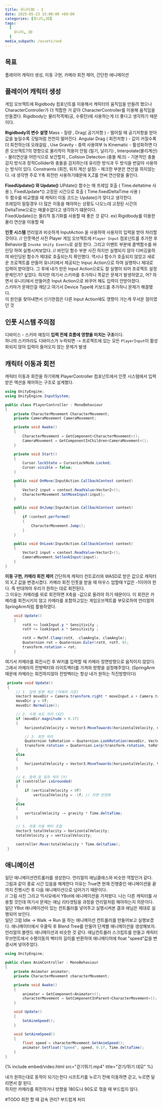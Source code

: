 ```yaml
---
title: 유니티3D - 1
date: 2025-05-23 15:00:00 +09:00
categories: [유니티,3D]
tags:
  [
    유니티, 3D
  ]
media_subpath: /assets/vod
---
```

## 목표
플레이어 캐릭터 생성, 이동 구현, 카메라 회전 제어, 간단한 애니메이션

## 플레이어 캐릭터 생성
게임 오브젝트에 Rigidbody 컴포넌트를 이용해서 캐릭터의 움직임을 만들려 했으나 CharacterController가 더 적합한 거 같아
CharacterController를 이용해 움직임을 만들겠다.
Rigidbody는 물리적객체(공, 수류탄)에 사용하는게 더 좋다고 생각하기 때문이다.

**Rigidbody의 변수 설명**
Mass - 질량 , Drag( 공기저항 ) - 떨어질 때 공기저항을 받아 값을 높일수록 깃털처럼 천천히 떨어진다.
Angular Drag ( 회전저항 ) - 값이 커질수록 더 회전하는데 오래걸림 , Use Gravity - 중력 사용여부
Is Kinematic - 활성화하면 다른 오브젝트?의 영향으로 물리학이 적용이 안됨 (밀기, 날리기) , Interpolate(물리계산) - 물리연산을 어떤식으로 보간할지 , Collsion Detection (충돌 체크) - 기본적인 충돌 감지 방식과 정적Collider와 충돌을 감지하는데 유리한 방식과 두 방식을 번갈아 사용하는 방식이 있다.
Constraints (회전, 위치 계산 설정) - 체크한 부분은 연산을 하지않는다. 내 생각엔 주로 Y축 회전만 사용하기떄문에 X,Z를 안써 연산량을 줄인다.

**FixedUpdate() 와 Update()**
UPdate() 함수는 매 프레임 호출 ( Time.deltatime 사용 ), FixedUpdate*() 고정된 시간으로 호출 ( Time.fixedDeltaTime 사용 )  
두 함수를 비교했을 때 캐릭터 이동 코드는 Update()가 맞다고 생각한다.  
프레임이 밀릴경우 더 많은 이동을 해야하는 상황도 나오느데 고정된 시간의 DeltaTime으로는 매꿀수없다고 생각하기 떄문이다.  
FixedUpdate()는 물리적 동기화를 사용할 때 좋은 것 같다. ex) Rigidbody를 이용한 물리 연산을 이용할 때  

**인풋 시스템**
언리얼과 비슷하게 InputAction 을 사용하여 사용자의 입력을 받아 처리할 것이다.
// 인풋액션 사진
Player 게임 오브젝트에 `Player Input` 컴포넌트를 추가한 후 Behavior를 `Invoke Unity Events`로 설정 한다.
그리고 이벤트 부분에 콜백함수를 바인딩 하여 실행시켜보았다.
// 바인딩 함수 부분 사진
하지만 실행되지 않아 디버깅을하여 바인딩된 함수가 제대로 호출되는지 확인했다.
역시나 함수가 호출되지 않았고 새로운 프로젝트를 만들어 유니티에서 제공되는 Inpuc Action으로 하여 실행하니 제대로 입력이 받아졌다.
그 후에 내가 만든 Input Action으로도 잘 실행이 되어 프로젝트 설정문제인가? 싶었다.
하지만 여기서 스키마를 추가하니 똑같은 문제가 발생하였고, 어? 하면서 유니티에서 만들어준 Input Action으로 바꾸어 해도 입력이 안받아졌다.  
스키마가 문제인걸 깨닫고 여기서 Device Type에 키보드를 추가하니 문제가 해결됐다.  
이 원인을 찾아내면서 신기한점은 다른 Input Action에도 영향이 가는게 무서운 점이였던 것  

## 인풋 시스템 주의점
디바이스 - 스키마 매칭이 **입력 전체 흐름에 영향을 미치는 구조**이다.  
하나의 스키마라도 디바이스가 누락되면 -> 프로젝트에 있는 모든 `PlayerInput`이 활성화되지 않아 입력이 들어오지 않는 문제가 발생  

## 캐릭터 이동과 회전
캐릭터 이동과 회전을 하기위해 PlayerController 컴포넌트에서 인풋 시스템에서 입력받은 액션을 제어하는 구조로 설계했다.
```c#
using UnityEngine;
using UnityEngine.InputSystem;

public class PlayerController : MonoBehaviour
{
    private CharacterMovement CharacterMovement;
    private CameraMovement CameraMovement;

    private void Awake()
    {
        CharacterMovement = GetComponent<CharacterMovement>();
        CameraMovement = GetComponentInChildren<CameraMovement>();
    }

    private void Start()
    {
        Cursor.lockState = CursorLockMode.Locked;
        Cursor.visible = false;
    }

    public void OnMove(InputAction.CallbackContext context)
    {
        Vector2 input = context.ReadValue<Vector2>();
        CharacterMovement.SetMoveInput(input);
    }

    public void OnJump(InputAction.CallbackContext context)
    {
        if (context.performed)
        {
            CharacterMovement.Jump();
        }
    }

    public void OnLook(InputAction.CallbackContext context)
    {
        Vector2 input = context.ReadValue<Vector2>();
        CameraMovement.SetlookInput(input);
    }
}
```

**이동 구현, 카메라 회전 제어**
간단하게 캐릭터 컨트로러와 WASD로 받은 값으로 캐릭터의 X,Z 값을 변경시켰다.
카메라 회전 인풋을 받을 때 마우스 업할때 Y값은 -1이어야 한다. 즉 반대여야 우리가 원하는 대로 회전된다.  
그 이유는 카메라를 위로 회전하면 X축을 -값으로 올려야 하기 때문이다.
이 회전은 카메라를 회전시키지 않고 카메라를 포함하고있는 게임오브젝트를 부모로하여 언리얼의 SpringArm처럼 활용하였다.
```c#
    void Update()
    {
        rotX += lookInput.y * Sensitivity ;
        rotY += lookInput.x * Sensitivity ;

        rotX = Mathf.Clamp(rotX, -clamAngle, clamAngle);
        Quaternion rot = Quaternion.Euler(rotX, rotY, 0);
        transform.rotation = rot;
    }
```
여기서 카메라를 회전시킨 후 W키를 입력할 때 카메라 정면방향으로 움직이지 않았다.
그래서 카메라의 전방벡터와 라이트벡터를 가져와 방향을 설정해주었다. (SpringArm 때문에 카메라는 회전하지않아 전방벡터는 항상 내가 원하는 직진방향이다)  
```c#
 private void Update()
 {
     // 1. 입력 방향 계산 (카메라 기준)
     Vector3 moveDir = Camera.transform.right * moveInput.x + Camera.transform.forward * moveInput.y;
     moveDir.y = 0f;
     moveDir.Normalize();

     // 2. 수평 속도 처리 (XZ)
     if (moveDir.magnitude > 0.1f)
     {
         horizontalVelocity = Vector3.MoveTowards(horizontalVelocity, moveDir * maxSpeed, acceleration * Time.deltaTime);

         // 3. 회전 처리
         Quaternion toRotation = Quaternion.LookRotation(moveDir, Vector3.up);
         transform.rotation = Quaternion.Lerp(transform.rotation, toRotation, turnSpeed * Time.deltaTime);
     }
     else
     {
         horizontalVelocity = Vector3.MoveTowards(horizontalVelocity, Vector3.zero, deceleration * Time.deltaTime);
     }

     // 4. 중력 및 점프 처리 (Y)
     if (controller.isGrounded)
     {
         if (verticalVelocity < 0f)
             verticalVelocity = -1f; // 지면 안정화
     }
     else
     {
         verticalVelocity -= gravity * Time.deltaTime;
     }

     // 5. 최종 이동 벡터 조합
     Vector3 totalVelocity = horizontalVelocity;
     totalVelocity.y = verticalVelocity;

     controller.Move(totalVelocity * Time.deltaTime);
 }
```

## 애니메이션
일단 애니메이션컨트롤러를 생성한다. 언리얼의 애님클래스와 비슷한 역할인거 같다.  
그림과 같이 종료 시간 있음을 해제한다 이유는 True면 현재 진행중인 애니메이션을 끝까지 진행시킨 후 다음 애니메이션으로 넘어가기 때문이다.  
// 그림 사진
그리고 믹사모에서 YBot에 애니메이션을 가져왔다. 나는 다른 캐릭터를 사용할 것인데 여기서 문제는 애님 리타겟팅을 과정을 언리얼처럼 해야하는지 의문이다.  
일단 YBot 애니메이션이 있는 컨트롤러를 넣어주고 실행시켜본 결과 애님은 제대로 실행되어 보인다.  
일단 그럼 Idle -> Walk -> Run 을 하는 애니메이션 컨트롤러를 만들어보고 실행보겠다.
애니메이터에서 우클릭 후 Blend Tree를 만들어 단계별 애니메이션을 생성해보자. 언리얼의 블렌드 애니메이션과 비슷한 것 같다.
애님컨트롤러 스크립트를 만들고 캐릭터 무브먼트에서 수평이동의 벡터의 길이를 반환하여 애니메티어에 float "speed"값을 변경시켜 넣어주었다.
```c#
using UnityEngine;

public class AnimController : MonoBehaviour
{
    private Animator animator;
    private CharacterMovement characterMovement;

    private void Awake()
    {
        animator = GetComponent<Animator>();
        characterMovement = GetComponentInParent<CharacterMovement>();
    }

    void Update()
    {
        SetAinmSpeed();
    }

    void SetAinmSpeed()
    {
        float speed = characterMovement.GetAnimSpeed();
        animator.SetFloat("Speed", speed, 0.1f, Time.deltaTime);
    }
}

```
{% include embed/video.html src="걷기뛰기.mp4" title="걷기/뛰기 데모" %}

내가 원하는대로 동작이 되기는한다 시프트키를 누르기 전에 이동하면 걷고, 누르면 달리면서 잘 된다.  
하지만 카메라를 회전하거나 방향을 180도나 90도로 꺾을 때 부드럽지 않다.

#TODO
회전 할 때 감속 관리? 부드럽게 처리